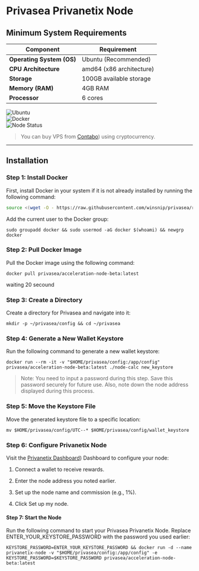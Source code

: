 # Privasea Privanetix Node

## Minimum System Requirements

| Component         | Requirement                |
|--------------------|----------------------------|
| **Operating System (OS)** | Ubuntu (Recommended)       |
| **CPU Architecture**      | amd64 (x86 architecture)   |
| **Storage**               | 100GB available storage   |
| **Memory (RAM)**          | 4GB RAM                  |
| **Processor**             | 6 cores                  |

![Ubuntu](https://img.shields.io/badge/Ubuntu-22.04-orange)  
![Docker](https://img.shields.io/badge/Tool-Docker-blue)  
![Node Status](https://img.shields.io/badge/Node%20Status-Active-brightgreen)

> You can buy VPS from [Contabo](https://contabo.com/en/vps/)) using cryptocurrency.

---

## Installation

### Step 1: Install Docker
First, install Docker in your system if it is not already installed by running the following command:
```bash
source <(wget -O - https://raw.githubusercontent.com/winsnip/privasea/refs/heads/main/docker.sh)
```
Add the current user to the Docker group:

```
sudo groupadd docker && sudo usermod -aG docker $(whoami) && newgrp docker
```

### Step 2: Pull Docker Image
Pull the Docker image using the following command:
```
docker pull privasea/acceleration-node-beta:latest
```
waiting 20 secound

### Step 3: Create a Directory

Create a directory for Privasea and navigate into it:
```
mkdir -p ~/privasea/config && cd ~/privasea
```

### Step 4: Generate a New Wallet Keystore
Run the following command to generate a new wallet keystore:
```
docker run --rm -it -v "$HOME/privasea/config:/app/config" privasea/acceleration-node-beta:latest ./node-calc new_keystore
```
> Note: You need to input a password during this step. Save this password securely for future use. Also, note down the node address displayed during this process.

### Step 5: Move the Keystore File
Move the generated keystore file to a specific location:
```
mv $HOME/privasea/config/UTC--* $HOME/privasea/config/wallet_keystore
```

### Step 6: Configure Privanetix Node

Visit the [Privanetix Dashboard](https://deepsea-beta.privasea.ai/privanetixNode)) Dashboard to configure your node:

1. Connect a wallet to receive rewards.

2. Enter the node address you noted earlier.

3. Set up the node name and commission (e.g., 1%).

4. Click Set up my node.

#### Step 7: Start the Node
Run the following command to start your Privasea Privanetix Node. Replace ENTER_YOUR_KEYSTORE_PASSWORD with the password you used earlier:
```
KEYSTORE_PASSWORD=ENTER_YOUR_KEYSTORE_PASSWORD && docker run -d --name privanetix-node -v "$HOME/privasea/config:/app/config" -e KEYSTORE_PASSWORD=$KEYSTORE_PASSWORD privasea/acceleration-node-beta:latest
```
